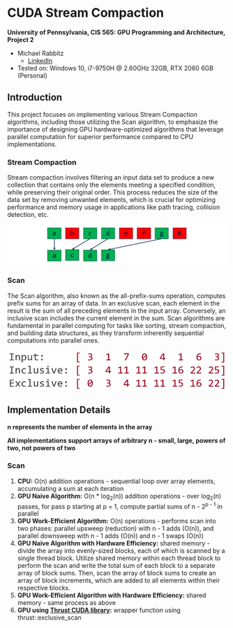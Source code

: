 CUDA Stream Compaction
======================

**University of Pennsylvania, CIS 565: GPU Programming and Architecture, Project 2**

* Michael Rabbitz
  * [LinkedIn](https://www.linkedin.com/in/mike-rabbitz)
* Tested on: Windows 10, i7-9750H @ 2.60GHz 32GB, RTX 2060 6GB (Personal)

## Introduction

This project focuses on implementing various Stream Compaction algorithms, including those utilizing the Scan algorithm, to emphasize the importance of designing GPU hardware-optimized algorithms that leverage parallel computation for superior performance compared to CPU implementations.

### Stream Compaction
Stream compaction involves filtering an input data set to produce a new collection that contains only the elements meeting a specified condition, while preserving their original order. This process reduces the size of the data set by removing unwanted elements, which is crucial for optimizing performance and memory usage in applications like path tracing, collision detection, etc.

![Stream Compaction](img/stream_compaction_visual.PNG)

### Scan
The Scan algorithm, also known as the all-prefix-sums operation, computes prefix sums for an array of data. In an exclusive scan, each element in the result is the sum of all preceding elements in the input array. Conversely, an inclusive scan includes the current element in the sum. Scan algorithms are fundamental in parallel computing for tasks like sorting, stream compaction, and building data structures, as they transform inherently sequential computations into parallel ones.

![Scan](img/scan_visual.PNG)

## Implementation Details

**n represents the number of elements in the array**

**All implementations support arrays of arbitrary n - small, large, powers of two, not powers of two**

### Scan


1. **CPU:**  O(n) addition operations - sequential loop over array elements, accumulating a sum at each iteration
2. **GPU Naive Algorithm:**  O(n * log<sub>2</sub>(n)) addition operations - over log<sub>2</sub>(n) passes, for pass p starting at p = 1, compute partial sums of n - 2<sup>p - 1</sup> in parallel
3. **GPU Work-Efficient Algorithm:**  O(n) operations - performs scan into two phases: parallel upsweep (reduction) with n - 1 adds (O(n)), and parallel downsweep with n - 1 adds (O(n)) and n - 1 swaps (O(n))
4. **GPU Naive Algorithm with Hardware Efficiency:**  shared memory - divide the array into evenly-sized blocks, each of which is scanned by a single thread block. Utilize shared memory within each thread block to perform the scan and write the total sum of each block to a separate array of block sums. Then, scan the array of block sums to create an array of block increments, which are added to all elements within their respective blocks.
5. **GPU Work-Efficient Algorithm with Hardware Efficiency:**  shared memory - same process as above
6. **GPU using [Thrust CUDA library](https://nvidia.github.io/cccl/thrust):**  wrapper function using thrust::exclusive_scan
